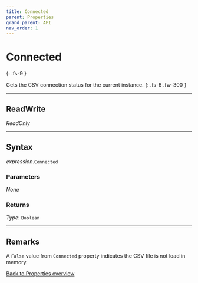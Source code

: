 ```yaml
---
title: Connected
parent: Properties
grand_parent: API
nav_order: 1
---
```


# Connected
{: .fs-9 }

Gets the CSV connection status for the current instance.
{: .fs-6 .fw-300 }

---

## ReadWrite

_ReadOnly_

---

## Syntax

*expression*.`Connected`

### Parameters

_None_

### Returns

*Type*: `Boolean`

---

## Remarks

A `False` value from `Connected` property indicates the CSV file is not load in memory.

[Back to Properties overview](https://ws-garcia.github.io/VBA-CSV-interface/docs/api/properties/)